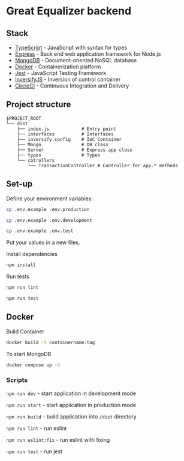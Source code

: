 # Great Equalizer backend

## Stack

- [TypeScript](https://www.typescriptlang.org/) - JavaScript with syntax for types
- [Express](https://expressjs.com/) - Back end web application framework for Node.js
- [MongoDB](https://www.mongodb.com/) - Document-oriented NoSQL database
- [Docker](https://www.docker.com/) - Containerization platform
- [Jest](https://jestjs.io/) - JavaScript Testing Framework
- [InversifyJS](https://inversify.io/) - Inversion of control container
- [CircleCI](https://circleci.com/) - Continuous Integration and Delivery

## Project structure

```
$PROJECT_ROOT
└── dist
    ├── index.js            # Entry point
    ├── interfaces          # Interfaces
    ├── inversify.config    # IoC Container
    ├── Mongo               # DB class
    ├── Server              # Express app class
    ├── types               # Types
    └── cotrollers    
        └── TransactionController # Controller for app.* methods
```

## Set-up

Define your environment variables:
```bash
cp .env.example .env.production 
```

```bash
cp .env.example .env.development
```

```bash
cp .env.example .env.test
```
Put your values in a new files.

Install dependencies

```bash
npm install 
```

Run tests

```bash
npm run lint
```

```bash
npm run test
```

## Docker

Build Container

```bash
docker build -t containername:tag
```

To start MongoDB  

```bash
docker compose up -d
```


### Scripts

``npm run dev`` - start application in development mode

``npm run start`` - start application in production mode

``npm run build`` - build application into `/dist` directory

``npm run lint`` - run eslint

``npm run eslint:fix`` - run eslint with fixing

``npm run test`` - run jest


